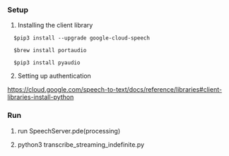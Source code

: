 ### Setup
1. Installing the client library
```
  $pip3 install --upgrade google-cloud-speech
  
  $brew install portaudio
  
  $pip3 install pyaudio
``` 

2. Setting up authentication

  https://cloud.google.com/speech-to-text/docs/reference/libraries#client-libraries-install-python


### Run
1. run SpeechServer.pde(processing)

2. python3 transcribe_streaming_indefinite.py

